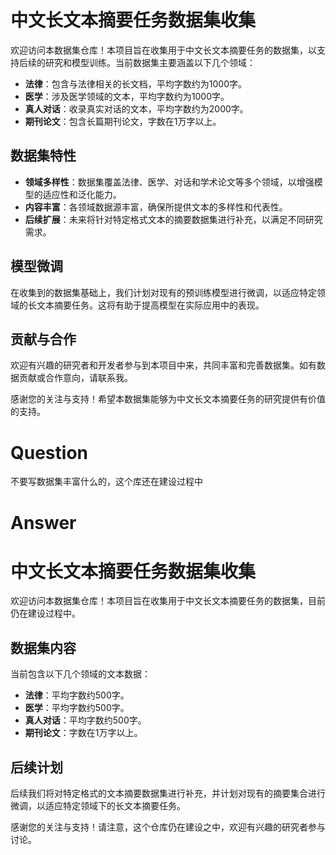 
# 中文长文本摘要任务数据集收集

欢迎访问本数据集仓库！本项目旨在收集用于中文长文本摘要任务的数据集，以支持后续的研究和模型训练。当前数据集主要涵盖以下几个领域：

- **法律**：包含与法律相关的长文档，平均字数约为1000字。
- **医学**：涉及医学领域的文本，平均字数约为1000字。
- **真人对话**：收录真实对话的文本，平均字数约为2000字。
- **期刊论文**：包含长篇期刊论文，字数在1万字以上。

## 数据集特性

- **领域多样性**：数据集覆盖法律、医学、对话和学术论文等多个领域，以增强模型的适应性和泛化能力。
- **内容丰富**：各领域数据源丰富，确保所提供文本的多样性和代表性。
- **后续扩展**：未来将针对特定格式文本的摘要数据集进行补充，以满足不同研究需求。

## 模型微调

在收集到的数据集基础上，我们计划对现有的预训练模型进行微调，以适应特定领域的长文本摘要任务。这将有助于提高模型在实际应用中的表现。

## 贡献与合作

欢迎有兴趣的研究者和开发者参与到本项目中来，共同丰富和完善数据集。如有数据贡献或合作意向，请联系我。

感谢您的关注与支持！希望本数据集能够为中文长文本摘要任务的研究提供有价值的支持。

# Question

不要写数据集丰富什么的，这个库还在建设过程中

# Answer

# 中文长文本摘要任务数据集收集

欢迎访问本数据集仓库！本项目旨在收集用于中文长文本摘要任务的数据集，目前仍在建设过程中。

## 数据集内容

当前包含以下几个领域的文本数据：

- **法律**：平均字数约500字。
- **医学**：平均字数约500字。
- **真人对话**：平均字数约500字。
- **期刊论文**：字数在1万字以上。

## 后续计划

后续我们将对特定格式的文本摘要数据集进行补充，并计划对现有的摘要集合进行微调，以适应特定领域下的长文本摘要任务。

感谢您的关注与支持！请注意，这个仓库仍在建设之中，欢迎有兴趣的研究者参与讨论。
